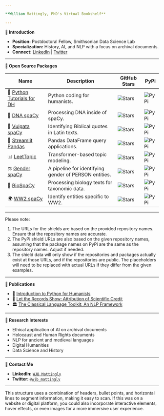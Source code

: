 ```yaml
---

**William Mattingly, PhD's Virtual Bookshelf**

---
```


**📕 Introduction**  
- **Position:** Postdoctoral Fellow, Smithsonian Data Science Lab
- **Specialization:** History, AI, and NLP with a focus on archival documents.
- **Connect:** [LinkedIn](https://www.linkedin.com/in/wjbmattingly/) | [Twitter](https://twitter.com/wjb_mattingly)

---

**📙 Open Source Packages**

| **Name** | **Description** | **GitHub Stars** | **PyPi** |
|----------|-----------------|------------------|---------|
| 🐍 [Python Tutorials for DH](https://www.youtube.com/pythontutorialsfordigitalhumanities) | Python coding for humanists. | ![Stars](https://img.shields.io/github/stars/wjbmattingly/python_for_dh) | ![PyPi](https://img.shields.io/pypi/v/pythontutorialsfordh) |
| 🧬 [DNA spaCy](https://github.com/sidatasciencelab/dna-spacy) | Processing DNA inside of spaCy. | ![Stars](https://img.shields.io/github/stars/sidatasciencelab/dna-spacy) | ![PyPi](https://img.shields.io/pypi/v/dna-spacy) |
| 📖 [Vulgata spaCy](https://github.com/wjbmattingly/vulgata-spacy) | Identifying Biblical quotes in Latin texts. | ![Stars](https://img.shields.io/github/stars/wjbmattingly/vulgata-spacy) | ![PyPi](https://img.shields.io/pypi/v/vulgata-spacy) |
| 🐼 [Streamlit Pandas](https://github.com/wjbmattingly/streamlit-pandas) | Pandas DataFrame query applications. | ![Stars](https://img.shields.io/github/stars/wjbmattingly/streamlit-pandas) | ![PyPi](https://img.shields.io/pypi/v/streamlit-pandas) |
| 📊 [LeetTopic](https://github.com/wjbmattingly/leettopic) | Transformer-based topic modeling. | ![Stars](https://img.shields.io/github/stars/wjbmattingly/leettopic) | ![PyPi](https://img.shields.io/pypi/v/leet-topic) |
| ⚖️ [Gender spaCy](https://github.com/sidatasciencelab/gender-spacy) | A pipeline for identifying gender of PERSON entities. | ![Stars](https://img.shields.io/github/stars/sidatasciencelab/gender-spacy) | ![PyPi](https://img.shields.io/pypi/v/gender-spacy) |
| 🧬 [BioSpaCy](https://github.com/wjbmattingly/biospacy) | Processing biology texts for taxonomic data. | ![Stars](https://img.shields.io/github/stars/wjbmattingly/biospacy) | ![PyPi](https://img.shields.io/pypi/v/en_biospacy) |
| 🌍 [WW2 spaCy](https://github.com/wjbmattingly/ww2-spacy) | Identify entities specific to WW2. | ![Stars](https://img.shields.io/github/stars/wjbmattingly/ww2-spacy) | ![PyPi](https://img.shields.io/pypi/v/en_ww2spacy) |

---

Please note:

1. The URLs for the shields are based on the provided repository names. Ensure that the repository names are accurate.
2. The PyPi shield URLs are also based on the given repository names, assuming that the package names on PyPi are the same as the repository names. Adjust if needed.
3. The shield data will only show if the repositories and packages actually exist at those URLs, and if the repositories are public. The placeholders will need to be replaced with actual URLs if they differ from the given examples.

---

**📗 Publications**  
- 📖 [Introduction to Python for Humanists](https://www.routledge.com/Introduction-to-Python-for-Humanists/Mattingly/p/book/9781032378374)
- 🧪 [Let the Records Show: Attribution of Scientific Credit](https://www.journals.uchicago.edu/doi/10.1086/724949)
- 🏛️ [The Classical Language Toolkit: An NLP Framework](https://aclanthology.org/2021.acl-demo.3.pdf)

---

**📘 Research Interests**  
- Ethical application of AI on archival documents
- Holocaust and Human Rights documents
- NLP for ancient and medieval languages
- Digital Humanities
- Data Science and History

---

**📒 Contact Me**  
- **LinkedIn:** [`WJB Mattingly`](https://www.linkedin.com/in/wjbmattingly/)
- **Twitter:** [`@wjb_mattingly`](https://twitter.com/wjb_mattingly)

---

This structure uses a combination of headers, bullet points, and horizontal lines to segment information, making it easy to scan. If this was on a website or digital platform, you could also incorporate interactive elements, hover effects, or even images for a more immersive user experience.
